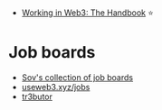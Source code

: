 
- [Working in Web3: The Handbook](https://web3.smsunarto.com/) ⭐️

# Job boards
- [Sov's collection of job boards](https://sovs.notion.site/Jobs-7062a940fb8548edb075171881a5d2b9)
- [useweb3.xyz/jobs](https://www.useweb3.xyz/jobs)
- [tr3butor](https://app.tr3butor.io/)